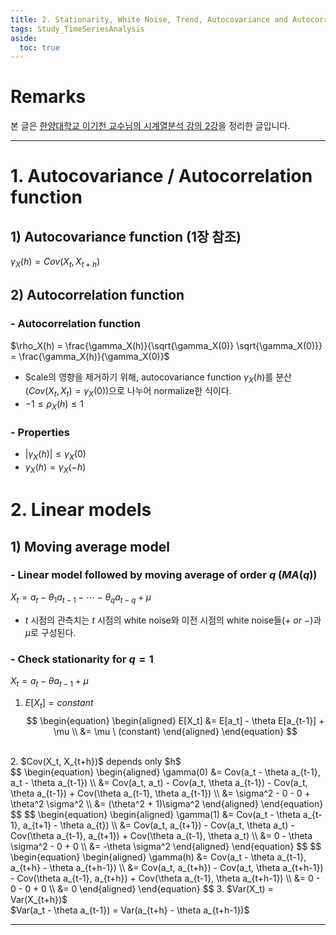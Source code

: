 ```yaml
---
title: 2. Stationarity, White Noise, Trend, Autocovariance and Autocorrelation
tags: Study_TimeSeriesAnalysis
aside:
  toc: true
---
```


# Remarks
본 글은 [한양대학교 이기천 교수님의 시계열분석 강의 2강](https://youtu.be/xhUEIHgbcnc)을 정리한 글입니다.

<!--more-->

---

# 1. Autocovariance / Autocorrelation function
## 1) Autocovariance function (1장 참조)
$\gamma_X(h) = Cov(X_t, X_{t+h})$

## 2) Autocorrelation function
### - Autocorrelation function
$\rho_X(h) = \frac{\gamma_X(h)}{\sqrt{\gamma_X(0)} \sqrt{\gamma_X(0)}} = \frac{\gamma_X(h)}{\gamma_X(0)}$ <br>
- Scale의 영향을 제거하기 위해, autocovariance function $\gamma_X(h)$를 분산($Cov(X_t, X_t) = \gamma_X(0)$)으로 나누어 normalize한 식이다. <br>
- $-1 \leq \rho_X(h) \leq 1$

### - Properties
- $|\gamma_X(h)| \leq \gamma_X(0)$ <br>
- $\gamma_X(h) = \gamma_X(-h)$ <br>


# 2. Linear models
## 1) Moving average model
### - Linear model followed by moving average of order $q$ ($MA(q)$)
$X_t = a_t - \theta_1 a_{t-1} - \cdots - \theta_q a_{t-q} + \mu$ <br>

- $t$ 시점의 관측치는 $t$ 시점의 white noise와 이전 시점의 white noise들($+ \ or \ -$)과 $\mu$로 구성된다. <br>

### - Check stationarity for $q=1$
$X_t = a_t - \theta a_{t-1} + \mu$ <br>

1. $E[X_t] = constant$ <br>
$$
\begin{equation}
\begin{aligned}
  E[X_t] &= E[a_t] - \theta E[a_{t-1}] + \mu \\
  &= \mu \ (constant)
\end{aligned}
\end{equation}
$$
<br>
2. $Cov(X_t, X_{t+h})$ depends only $h$ <br>
$$
\begin{equation}
\begin{aligned}
  \gamma(0) &= Cov(a_t - \theta a_{t-1}, a_t - \theta a_{t-1}) \\
  &= Cov(a_t, a_t) - Cov(a_t, \theta a_{t-1}) - Cov(a_t, \theta a_{t-1}) + Cov(\theta a_{t-1}, \theta a_{t-1}) \\
  &= \sigma^2 - 0 - 0 + \theta^2 \sigma^2 \\
  &= (\theta^2 + 1)\sigma^2
\end{aligned}
\end{equation}
$$
$$
\begin{equation}
\begin{aligned}
  \gamma(1) &= Cov(a_t - \theta a_{t-1}, a_{t+1} - \theta a_{t}) \\
  &= Cov(a_t, a_{t+1}) - Cov(a_t, \theta a_t) - Cov(\theta a_{t-1}, a_{t+1}) + Cov(\theta a_{t-1}, \theta a_t) \\
  &= 0 - \theta \sigma^2 - 0 + 0 \\
  &= -\theta \sigma^2
\end{aligned}
\end{equation}
$$
$$
\begin{equation}
\begin{aligned}
  \gamma(h) &= Cov(a_t - \theta a_{t-1}, a_{t+h} - \theta a_{t+h-1}) \\
  &= Cov(a_t, a_{t+h}) - Cov(a_t, \theta a_{t+h-1}) - Cov(\theta a_{t-1}, a_{t+h}) + Cov(\theta a_{t-1}, \theta a_{t+h-1}) \\
  &= 0 - 0 - 0 + 0 \\
  &= 0
\end{aligned}
\end{equation}
$$
3. $Var(X_t) = Var(X_{t+h})$ <br>
$Var(a_t - \theta a_{t-1}) = Var(a_{t+h} - \theta a_{t+h-1})$


---

